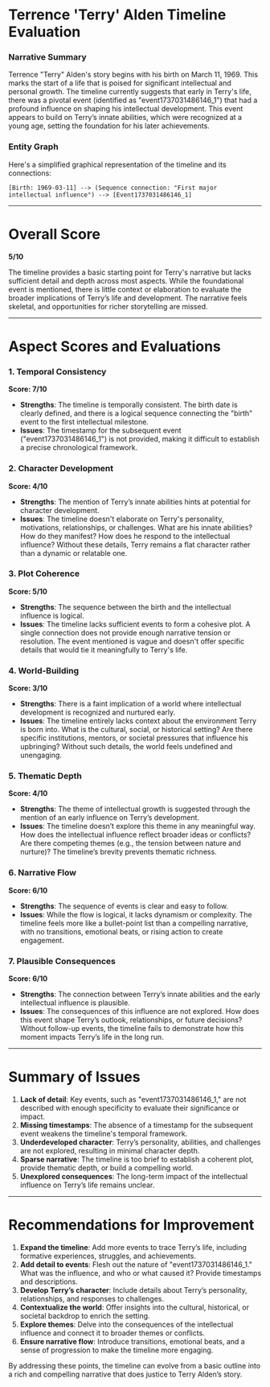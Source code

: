 # Terrence 'Terry' Alden Timeline Evaluation

### Narrative Summary
Terrence "Terry" Alden's story begins with his birth on March 11, 1969. This marks the start of a life that is poised for significant intellectual and personal growth. The timeline currently suggests that early in Terry's life, there was a pivotal event (identified as "event1737031486146_1") that had a profound influence on shaping his intellectual development. This event appears to build on Terry’s innate abilities, which were recognized at a young age, setting the foundation for his later achievements.

### Entity Graph
Here's a simplified graphical representation of the timeline and its connections:

```
[Birth: 1969-03-11] --> (Sequence connection: "First major intellectual influence") --> [Event1737031486146_1]
```

---

# Overall Score
**5/10**

The timeline provides a basic starting point for Terry's narrative but lacks sufficient detail and depth across most aspects. While the foundational event is mentioned, there is little context or elaboration to evaluate the broader implications of Terry’s life and development. The narrative feels skeletal, and opportunities for richer storytelling are missed.

---

# Aspect Scores and Evaluations

### 1. Temporal Consistency
**Score: 7/10**

- **Strengths**: The timeline is temporally consistent. The birth date is clearly defined, and there is a logical sequence connecting the "birth" event to the first intellectual milestone.
- **Issues**: The timestamp for the subsequent event ("event1737031486146_1") is not provided, making it difficult to establish a precise chronological framework.

### 2. Character Development
**Score: 4/10**

- **Strengths**: The mention of Terry’s innate abilities hints at potential for character development.
- **Issues**: The timeline doesn't elaborate on Terry's personality, motivations, relationships, or challenges. What are his innate abilities? How do they manifest? How does he respond to the intellectual influence? Without these details, Terry remains a flat character rather than a dynamic or relatable one.

### 3. Plot Coherence
**Score: 5/10**

- **Strengths**: The sequence between the birth and the intellectual influence is logical.
- **Issues**: The timeline lacks sufficient events to form a cohesive plot. A single connection does not provide enough narrative tension or resolution. The event mentioned is vague and doesn't offer specific details that would tie it meaningfully to Terry's life.

### 4. World-Building
**Score: 3/10**

- **Strengths**: There is a faint implication of a world where intellectual development is recognized and nurtured early.
- **Issues**: The timeline entirely lacks context about the environment Terry is born into. What is the cultural, social, or historical setting? Are there specific institutions, mentors, or societal pressures that influence his upbringing? Without such details, the world feels undefined and unengaging.

### 5. Thematic Depth
**Score: 4/10**

- **Strengths**: The theme of intellectual growth is suggested through the mention of an early influence on Terry’s development.
- **Issues**: The timeline doesn’t explore this theme in any meaningful way. How does the intellectual influence reflect broader ideas or conflicts? Are there competing themes (e.g., the tension between nature and nurture)? The timeline’s brevity prevents thematic richness.

### 6. Narrative Flow
**Score: 6/10**

- **Strengths**: The sequence of events is clear and easy to follow.
- **Issues**: While the flow is logical, it lacks dynamism or complexity. The timeline feels more like a bullet-point list than a compelling narrative, with no transitions, emotional beats, or rising action to create engagement.

### 7. Plausible Consequences
**Score: 6/10**

- **Strengths**: The connection between Terry’s innate abilities and the early intellectual influence is plausible.
- **Issues**: The consequences of this influence are not explored. How does this event shape Terry’s outlook, relationships, or future decisions? Without follow-up events, the timeline fails to demonstrate how this moment impacts Terry’s life in the long run.

---

# Summary of Issues
1. **Lack of detail**: Key events, such as "event1737031486146_1," are not described with enough specificity to evaluate their significance or impact.
2. **Missing timestamps**: The absence of a timestamp for the subsequent event weakens the timeline's temporal framework.
3. **Underdeveloped character**: Terry’s personality, abilities, and challenges are not explored, resulting in minimal character depth.
4. **Sparse narrative**: The timeline is too brief to establish a coherent plot, provide thematic depth, or build a compelling world.
5. **Unexplored consequences**: The long-term impact of the intellectual influence on Terry’s life remains unclear.

---

# Recommendations for Improvement
1. **Expand the timeline**: Add more events to trace Terry’s life, including formative experiences, struggles, and achievements.
2. **Add detail to events**: Flesh out the nature of "event1737031486146_1." What was the influence, and who or what caused it? Provide timestamps and descriptions.
3. **Develop Terry’s character**: Include details about Terry’s personality, relationships, and responses to challenges.
4. **Contextualize the world**: Offer insights into the cultural, historical, or societal backdrop to enrich the setting.
5. **Explore themes**: Delve into the consequences of the intellectual influence and connect it to broader themes or conflicts.
6. **Ensure narrative flow**: Introduce transitions, emotional beats, and a sense of progression to make the timeline more engaging.

By addressing these points, the timeline can evolve from a basic outline into a rich and compelling narrative that does justice to Terry Alden’s story.